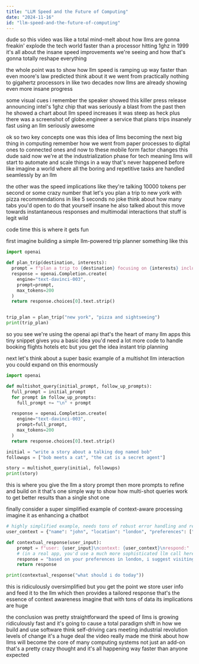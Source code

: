 ```yaml
---
title: "LLM Speed and the Future of Computing"
date: "2024-11-16"
id: "llm-speed-and-the-future-of-computing"
---
```


dude so this video was like a total mind-melt about how llms are gonna freakin' explode the tech world faster than a processor hitting 1ghz in 1999  it's all about the insane speed improvements we're seeing and how that's gonna totally reshape everything

the whole point was to show how llm speed is ramping up way faster than even moore's law predicted  think about it  we went from practically nothing to gigahertz processors in like two decades  now llms are already showing even more insane progress

some visual cues  i remember the speaker showed this killer press release announcing intel's 1ghz chip  that was seriously a blast from the past  then he showed a chart about llm speed increases it was steep as heck  plus there was a screenshot of globe.engineer a service that plans trips insanely fast using an llm seriously awesome

ok so two key concepts  one was this idea of llms becoming the next big thing in computing remember how we went from paper processes to digital ones to connected ones and now to these mobile form factor changes  this dude said now we're at the industrialization phase for tech  meaning llms will start to automate and scale things in a way that's never happened before  like imagine a world where all the boring and repetitive tasks are handled seamlessly by an llm

the other was the speed implications like they're talking 10000 tokens per second or some crazy number that let's you plan a trip to new york with pizza recommendations in like 5 seconds  no joke  think about how many tabs you'd open to do that yourself insane  he also talked about this move towards instantaneous responses and  multimodal interactions that stuff is legit wild

code time  this is where it gets fun

first imagine building a simple llm-powered trip planner  something like this

```python
import openai

def plan_trip(destination, interests):
  prompt = f"plan a trip to {destination} focusing on {interests} including flights hotels and food recommendations"
  response = openai.Completion.create(
    engine="text-davinci-003",
    prompt=prompt,
    max_tokens=200
  )
  return response.choices[0].text.strip()


trip_plan = plan_trip("new york", "pizza and sightseeing")
print(trip_plan)
```

so you see  we're using the openai api  that's the heart of many llm apps  this tiny snippet gives you a basic idea you'd need a lot more code to handle booking flights hotels etc  but you get the idea  instant trip planning

next let's think about  a super basic example of a multishot llm interaction you could expand on this enormously

```python
import openai

def multishot_query(initial_prompt, follow_up_prompts):
  full_prompt = initial_prompt
  for prompt in follow_up_prompts:
    full_prompt += "\n" + prompt

  response = openai.Completion.create(
    engine="text-davinci-003",
    prompt=full_prompt,
    max_tokens=200
  )
  return response.choices[0].text.strip()

initial = "write a story about a talking dog named bob"
followups = ["bob meets a cat", "the cat is a secret agent"]

story = multishot_query(initial, followups)
print(story)

```
this is where you give the llm a story prompt then more prompts  to refine and build on it that's one simple way to show how multi-shot queries work to get better results than a single shot one

finally consider a super simplified example of context-aware processing  imagine it as enhancing a chatbot  

```python
# highly simplified example, needs tons of robust error handling and real context management
user_context = {"name": "john", "location": "london", "preferences": ["coffee", "museums"]}

def contextual_response(user_input):
    prompt = f"user: {user_input}\ncontext: {user_context}\nrespond:"
    # (in a real app, you'd use a much more sophisticated llm call here)
    response = "based on your preferences in london, i suggest visiting the british museum and grabbing a flat white"
    return response

print(contextual_response("what should i do today"))
```

this is ridiculously oversimplified but you get the point we store user info and feed it to the llm which then provides a tailored response  that's the essence of context awareness  imagine that with tons of data  its implications are huge

the conclusion was pretty straightforward  the speed of llms is growing ridiculously fast  and it's going to cause a total paradigm shift in how we build and use software  think self-driving cars meeting industrial revolution levels of change  it's a huge deal  the video really made me think about how llms will become the core of many computing systems not just an add-on  that's a pretty crazy thought and it's all happening way faster than anyone expected
